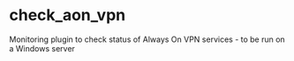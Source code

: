 # check_aon_vpn
Monitoring plugin to check status of Always On VPN services - to be run on a Windows server
